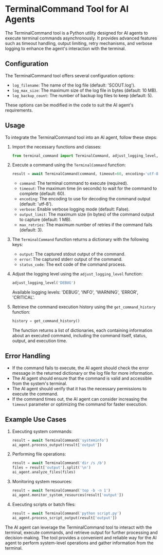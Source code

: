 # TerminalCommand Tool for AI Agents

The TerminalCommand tool is a Python utility designed for AI agents to execute terminal commands asynchronously. It provides advanced features such as timeout handling, output limiting, retry mechanisms, and verbose logging to enhance the agent's interaction with the terminal.

## Configuration

The TerminalCommand tool offers several configuration options:

- `log_filename`: The name of the log file (default: 'SCOUT.log').
- `log_max_size`: The maximum size of the log file in bytes (default: 10 MB).
- `log_backup_count`: The number of backup log files to keep (default: 5).

These options can be modified in the code to suit the AI agent's requirements.

## Usage

To integrate the TerminalCommand tool into an AI agent, follow these steps:

1. Import the necessary functions and classes:
   ```python
   from terminal_command import TerminalCommand, adjust_logging_level, get_command_history
   ```

2. Execute a command using the `TerminalCommand` function:
   ```python
   result = await TerminalCommand(command, timeout=60, encoding='utf-8', verbose=False, output_limit=1024*1024, max_retries=3)
   ```
   - `command`: The terminal command to execute (required).
   - `timeout`: The maximum time (in seconds) to wait for the command to complete (default: 60).
   - `encoding`: The encoding to use for decoding the command output (default: 'utf-8').
   - `verbose`: Enable verbose logging mode (default: False).
   - `output_limit`: The maximum size (in bytes) of the command output to capture (default: 1 MB).
   - `max_retries`: The maximum number of retries if the command fails (default: 3).

3. The `TerminalCommand` function returns a dictionary with the following keys:
   - `output`: The captured stdout output of the command.
   - `error`: The captured stderr output of the command.
   - `status_code`: The exit code of the command process.

4. Adjust the logging level using the `adjust_logging_level` function:
   ```python
   adjust_logging_level('DEBUG')
   ```
   Available logging levels: 'DEBUG', 'INFO', 'WARNING', 'ERROR', 'CRITICAL'.

5. Retrieve the command execution history using the `get_command_history` function:
   ```python
   history = get_command_history()
   ```
   The function returns a list of dictionaries, each containing information about an executed command, including the command itself, status, output, and execution time.

## Error Handling

- If the command fails to execute, the AI agent should check the error message in the returned dictionary or the log file for more information.
- The AI agent should ensure that the command is valid and accessible from the system's terminal.
- The AI agent should verify that it has the necessary permissions to execute the command.
- If the command times out, the AI agent can consider increasing the `timeout` parameter or optimizing the command for faster execution.

## Example Use Cases

1. Executing system commands:
   ```python
   result = await TerminalCommand('systeminfo')
   ai_agent.process_output(result['output'])
   ```

2. Performing file operations:
   ```python
   result = await TerminalCommand('dir /s /b')
   files = result['output'].split('\n')
   ai_agent.analyze_files(files)
   ```

3. Monitoring system resources:
   ```python
   result = await TerminalCommand('top -b -n 1')
   ai_agent.monitor_system_resources(result['output'])
   ```

4. Executing scripts or batch files:
   ```python
   result = await TerminalCommand('python script.py')
   ai_agent.process_script_output(result['output'])
   ```

The AI agent can leverage the TerminalCommand tool to interact with the terminal, execute commands, and retrieve output for further processing and decision-making. The tool provides a convenient and reliable way for the AI agent to perform system-level operations and gather information from the terminal.